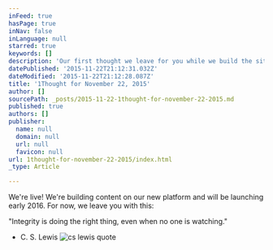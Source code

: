 ```yaml
---
inFeed: true
hasPage: true
inNav: false
inLanguage: null
starred: true
keywords: []
description: 'Our first thought we leave for you while we build the site!'
datePublished: '2015-11-22T21:12:31.032Z'
dateModified: '2015-11-22T21:12:28.087Z'
title: '1Thought for November 22, 2015'
author: []
sourcePath: _posts/2015-11-22-1thought-for-november-22-2015.md
published: true
authors: []
publisher:
  name: null
  domain: null
  url: null
  favicon: null
url: 1thought-for-november-22-2015/index.html
_type: Article

---
```

We're live! We're building content on our new platform and will be launching early 2016\. For now, we leave you with this:

"Integrity is doing the right thing, even when no one is watching."

- C. S. Lewis
![cs lewis quote](https://the-grid-user-content.s3-us-west-2.amazonaws.com/2076b800-d32f-4253-b75c-952949ef82ba.jpg)
